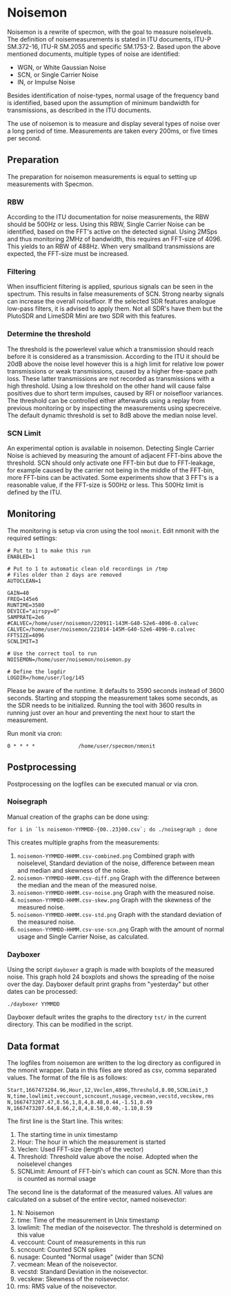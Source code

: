# Noisemon
Noisemon is a rewrite of specmon, with the goal to measure noiselevels.
The definition of noisemeasurements is stated in ITU documents, ITU-P SM.372-16, ITU-R SM.2055 and specific SM.1753-2.
Based upon the above mentioned documents, multiple types of noise are identified:

- WGN, or White Gaussian Noise
- SCN, or Single Carrier Noise
- IN, or Impulse Noise

Besides identification of noise-types, normal usage of the frequency band is identified, based upon the assumption of minimum bandwidth for transmissions, as described in the ITU documents.

The use of noisemon is to measure and display several types of noise over a long period of time. Measurements are taken every 200ms, or five times per second.

## Preparation
The preparation for noisemon measurements is equal to setting up measurements with Specmon.

### RBW
According to the ITU documentation for noise measurements, the RBW should be 500Hz or less. Using this RBW, Single Carrier Noise can be identified, based on the FFT's active on the detected signal.
Using 2MSps and thus monitoring 2MHz of bandwidth, this requires an FFT-size of 4096. This yields to an RBW of 488Hz.
When very smallband transmissions are expected, the FFT-size must be increased.

### Filtering
When insufficient filtering is applied, spurious signals can be seen in the spectrum. This results in false measurements of SCN. Strong nearby signals can increase the overall noisefloor. If the selected SDR features analogue low-pass filters, it is advised to apply them. Not all SDR's have them but the PlutoSDR and LimeSDR Mini are two SDR with this features. 


### Determine the threshold
The threshold is the powerlevel value which a transmission should reach before it is considered as a transmission. According to the ITU it should be 20dB above the noise level however this is a high limit for relative low power transmissions or weak transmissions, caused by a higher free-space path loss. These latter transmissions are not recorded as transmissions with a high threshold. Using a low threshold on the other hand will cause false positives due to short term impulses, caused by RFI or noisefloor variances.
The threshold can be controlled either afterwards using a replay from previous monitoring or by inspecting the measurements using specreceive.
The default dynamic threshold is set to 8dB above the median noise level.

### SCN Limit
An experimental option is available in noisemon. Detecting Single Carrier Noise is achieved by measuring the amount of adjacent FFT-bins above the threshold. SCN should only activate one FFT-bin but due to FFT-leakage, for example caused by the carrier not being in the middle of the FFT-bin, more FFT-bins can be activated. Some experiments show that 3 FFT's is a reasonable value, if the FFT-size is 500Hz or less. This 500Hz limit is defined by the ITU. 

## Monitoring
The monitoring is setup via cron using the tool `nmonit`.
Edit nmonit with the required settings:

````
# Put to 1 to make this run
ENABLED=1

# Put to 1 to automatic clean old recordings in /tmp
# Files older than 2 days are removed
AUTOCLEAN=1

GAIN=40
FREQ=145e6
RUNTIME=3580
DEVICE="airspy=0"
SAMPRATE=2e6
#CALVEC=/home/user/noisemon/220911-143M-G40-S2e6-4096-0.calvec
CALVEC=/home/user/noisemon/221014-145M-G40-S2e6-4096-0.calvec
FFTSIZE=4096
SCNLIMIT=3

# Use the correct tool to run
NOISEMON=/home/user/noisemon/noisemon.py

# Define the logdir
LOGDIR=/home/user/log/145
````


Please be aware of the runtime. It defaults to 3590 seconds instead of 3600 seconds. Starting and stopping the measurement takes some seconds, as the SDR needs to be initialized. Running the tool with 3600 results in running just over an hour and preventing the next hour to start the measurement.


Run monit via cron:

`0 * * * *              /home/user/specmon/nmonit`

## Postprocessing
Postprocessing on the logfiles can be executed manual or via cron.

### Noisegraph
Manual creation of the graphs can be done using:

````
for i in `ls noisemon-YYMMDD-{00..23}00.csv`; do ./noisegraph ; done
````

This creates multiple graphs from the measurements:

1. `noisemon-YYMMDD-HHMM.csv-combined.png`	Combined graph with noiselevel, Standard deviation of the noise, difference between mean and median and skewness of the noise.
2. `noisemon-YYMMDD-HHMM.csv-diff.png`		Graph with the difference between the median and the mean of the measured noise.
3. `noisemon-YYMMDD-HHMM.csv-noise.png`		Graph with the measured noise.
4. `noisemon-YYMMDD-HHMM.csv-skew.png`		Graph with the skewness of the measured noise.
5. `noisemon-YYMMDD-HHMM.csv-std.png`		Graph with the standard deviation of the measured noise.
6. `noisemon-YYMMDD-HHMM.csv-use-scn.png`	Graph with the amount of normal usage and Single Carrier Noise, as calculated.


### Dayboxer
Using the script `dayboxer` a graph is made with boxplots of the measured noise. This graph hold 24 boxplots and shows the spreading of the noise over the day.
Dayboxer default print graphs from "yesterday" but other dates can be processed:

`./dayboxer YYMMDD`

Dayboxer default writes the graphs to the directory `tst/` in the current directory. This can be modified in the script.

## Data format
The logfiles from noisemon are written to the log directory as configured in the nmonit wrapper.
Data in this files are stored as csv, comma separated values. The format of the file is as follows:

````
Start,1667473204.96,Hour,12,Veclen,4096,Threshold,8.00,SCNLimit,3
N,time,lowlimit,veccount,scncount,nusage,vecmean,vecstd,vecskew,rms
N,1667473207.47,8.56,1,8,4,8.48,0.44,-1.51,8.49
N,1667473207.64,8.66,2,8,4,8.58,0.40,-1.10,8.59
````

The first line is the Start line. This writes:

1. The starting time in unix timestamp
2. Hour: The hour in which the measurement is started
3. Veclen: Used FFT-size (length of the vector)
4. Threshold: Threshold value above the noise. Adopted when the noiselevel changes
5. SCNLimit: Amount of FFT-bin's which can count as SCN. More than this is counted as normal usage

The second line is the dataformat of the measured values. All values are calculated on a subset of the entire vector, named noisevector: 

1. N: Noisemon
2. time: Time of the measurement in Unix timestamp
3. lowlimit: The median of the noisevector. The threshold is determined on this value
4. veccount: Count of measurements in this run
5. scncount: Counted SCN spikes
6. nusage: Counted "Normal usage" (wider than SCN)
7. vecmean: Mean of the noisevector.
8. vecstd: Standard Deviation in the noisevector.
9. vecskew: Skewness of the noisevector.
10. rms: RMS value of the noisevector.

